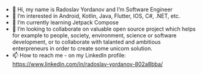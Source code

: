 - 👋 Hi, my name is Radoslav Yordanov and I’m Software Engineer
- 👀 I’m interested in Android, Kotlin, Java, Flutter, IOS, C#, .NET, etc.
- 🌱 I’m currently learning Jetpack Compose
- 💞️ I’m looking to collaborate on valuable open source project which helps for example to people, society, environment, science or software development, or to collaborate with talanted and ambitious enterpreneurs in order to create some unicorn solution.
- 📫 How to reach me - on my LinkedIn profile: https://www.linkedin.com/in/radoslav-yordanov-802a8bba/

<!---
radocodes/radocodes is a ✨ special ✨ repository because its `README.md` (this file) appears on your GitHub profile.
You can click the Preview link to take a look at your changes.
--->
